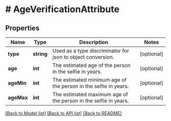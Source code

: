 # # AgeVerificationAttribute

## Properties

Name | Type | Description | Notes
------------ | ------------- | ------------- | -------------
**type** | **string** | Used as a type discriminator for json to object conversion. | [optional]
**age** | **int** | The estimated age of the person in the selfie in years. | [optional]
**ageMin** | **int** | The estimated minimum age of the person in the selfie in years. | [optional]
**ageMax** | **int** | The estimated maximum age of the person in the selfie in years. | [optional]

[[Back to Model list]](../../README.md#models) [[Back to API list]](../../README.md#endpoints) [[Back to README]](../../README.md)
